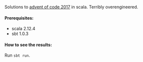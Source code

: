 Solutions to [advent of code 2017](https://adventofcode.com/) in scala.
Terribly overengineered.

#### Prerequisites:

* scala 2.12.4
* sbt 1.0.3

#### How to see the results:
Run `sbt run`.